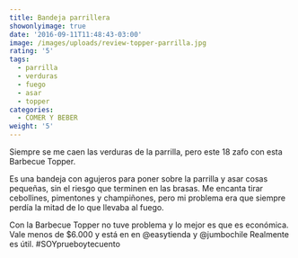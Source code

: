 ```yaml
---
title: Bandeja parrillera
showonlyimage: true
date: '2016-09-11T11:48:43-03:00'
image: /images/uploads/review-topper-parrilla.jpg
rating: '5'
tags:
  - parrilla
  - verduras
  - fuego
  - asar
  - topper
categories:
  - COMER Y BEBER
weight: '5'
---
```

Siempre se me caen las verduras de la parrilla, pero este 18 zafo con esta Barbecue Topper.

<!--more-->

Es una bandeja con agujeros para poner sobre la parrilla y asar cosas pequeñas, sin el riesgo que terminen en las brasas. Me encanta tirar cebollines, pimentones y champiñones, pero mi problema era que siempre perdía la mitad de lo que llevaba al fuego.

Con la Barbecue Topper no tuve problema y lo mejor es que es económica. Vale menos de $6.000 y está en en @easytienda y @jumbochile Realmente es útil. #SOYprueboytecuento
